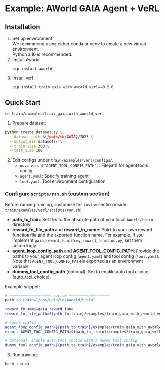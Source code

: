 # Example: AWorld GAIA Agent + VeRL

## Installation
1) Set up environment \
    We recommend using either conda or venv to create a new virtual environment. \
    Python 3.10 is recommended.
2) Install Aworld
    ```bash
    pip install aworld
    ```
3) Install verl
    ```bash
    pip install train_gaia_with_aworld_verl==0.5.0
    ```

## Quick Start
```bash
cd train/examples/train_gaia_with_aworld_verl
```
1) Prepare dataset:
```bash
python create_dataset.py \
  --dataset_path ${/path/to/GAIA}/2023 \
  --output_dir datasets/ \
  --train_size 300 \
  --test_size 100
```
2) Edit configs under `train/examples/verl/configs/`.
    - `os.environ["AGENT_TOOL_CONFIG_PATH"]`: Filepath for agent tools config
    - `agent.yaml`: Specify training agent
    - `tool.yaml`: Tool environment configuration
   
### Configure `scripts/run.sh` (custom section)

Before running training, customize the `custom` section inside `train/examples/verl/scripts/run.sh`:
- **path_to_train**: Set this to the absolute path of your local `AWorld/train` directory.
- **reward_fn_file_path** and **reward_fn_name**: Point to your own reward function file and the exported function name. For example, if you implement `gaia_reward_func` in `my_reward_function.py`, set them accordingly.
- **agent_loop_config_path** and **AGENT_TOOL_CONFIG_PATH**: Provide the paths to your agent loop config (`agent.yaml`) and tool config (`tool.yaml`). Note that `AGENT_TOOL_CONFIG_PATH` is exported as an environment variable.
- **dummy_tool_config_path** (optional): Set to enable auto tool choice (auto_tool_choice).

Example snippet:
```bash
# =================== custom ===================
path_to_train="/abs/path/to/AWorld/train"

reward_fn_name=gaia_reward_func
reward_fn_file_path=${path_to_train}/examples/train_gaia_with_aworld_verl/metrics/gaia_reward_function.py

# Agent config
agent_loop_config_path=${path_to_train}/examples/train_gaia_with_aworld_verl/configs/agent.yaml
export AGENT_TOOL_CONFIG_PATH=${path_to_train}/examples/train_gaia_with_aworld_verl/configs/tool.yaml

# Optional: enable auto_tool_choice with a dummy tool config
dummy_tool_config_path=${path_to_train}/examples/train_gaia_with_aworld_verl/configs/dummy_tool_config.yaml
```
3) Run training:
```bash
bash run.sh
```
